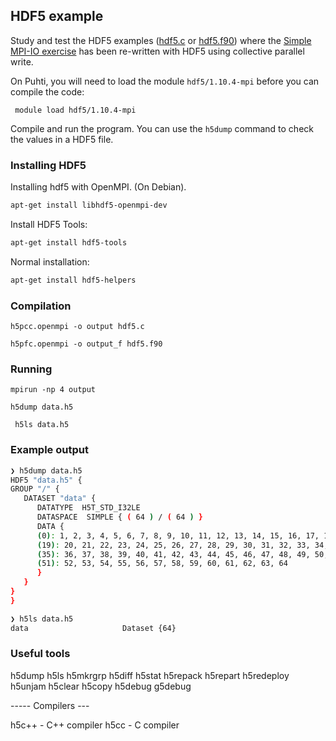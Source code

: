 ## HDF5 example

Study and test the HDF5 examples ([hdf5.c](hdf5.c) or [hdf5.f90](hdf5.f90))
where the [Simple MPI-IO exercise](../mpi-io) has been re-written with HDF5
using collective parallel write.

On Puhti, you will need to load the module `hdf5/1.10.4-mpi` before you can
compile the code:

```
 module load hdf5/1.10.4-mpi
```

Compile and run the program. You can use the `h5dump` command to check the
values in a HDF5 file.

### Installing HDF5

Installing hdf5 with OpenMPI. (On Debian).

```bash
apt-get install libhdf5-openmpi-dev
```

Install HDF5 Tools:

```bash
apt-get install hdf5-tools
```

Normal installation:

```bash
apt-get install hdf5-helpers
```

### Compilation 

```
h5pcc.openmpi -o output hdf5.c
```


```
h5pfc.openmpi -o output_f hdf5.f90
```


### Running 

```
mpirun -np 4 output
```

```
h5dump data.h5
```

```
 h5ls data.h5
```

### Example output

```bash
❯ h5dump data.h5
HDF5 "data.h5" {
GROUP "/" {
   DATASET "data" {
      DATATYPE  H5T_STD_I32LE
      DATASPACE  SIMPLE { ( 64 ) / ( 64 ) }
      DATA {
      (0): 1, 2, 3, 4, 5, 6, 7, 8, 9, 10, 11, 12, 13, 14, 15, 16, 17, 18, 19,
      (19): 20, 21, 22, 23, 24, 25, 26, 27, 28, 29, 30, 31, 32, 33, 34, 35,
      (35): 36, 37, 38, 39, 40, 41, 42, 43, 44, 45, 46, 47, 48, 49, 50, 51,
      (51): 52, 53, 54, 55, 56, 57, 58, 59, 60, 61, 62, 63, 64
      }
   }
}
}
```

```bash
❯ h5ls data.h5
data                     Dataset {64}
```

### Useful tools

h5dump
h5ls
h5mkrgrp
h5diff
h5stat
h5repack
h5repart
h5redeploy
h5unjam
h5clear
h5copy
h5debug
g5debug


----- Compilers ---

h5c++ - C++ compiler
h5cc - C compiler


